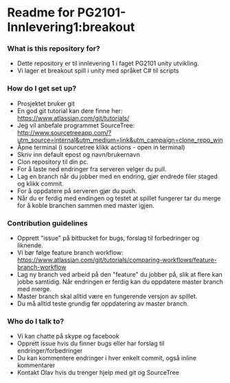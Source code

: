 # Readme for PG2101-Innlevering1:breakout #

### What is this repository for? ###

* Dette repository er til innlevering 1 i faget PG2101 unity utvikling.
* Vi lager et breakout spill i unity med språket C# til scripts

### How do I get set up? ###

* Prosjektet bruker git
* En god git tutorial kan dere finne her: https://www.atlassian.com/git/tutorials/
* Jeg vil anbefale programmet SourceTree: http://www.sourcetreeapp.com/?utm_source=internal&utm_medium=link&utm_campaign=clone_repo_win
* Åpne terminal (i sourcetree klikk actions - open in terminal)
* Skriv inn default epost og navn/brukernavn
* Clon repository til din pc.
* For å laste ned endringer fra serveren velger du pull.
* Lag en branch når du jobber med en endring, gjør endrede filer staged og klikk commit.
* For å oppdatere på serveren gjør du push.
* Når du er ferdig med endingen og testet at spillet fungerer tar du merge for å koble branchen sammen med master igjen.

### Contribution guidelines ###

* Opprett "issue" på bitbucket for bugs, forslag til forbedringer og liknende.
* Vi bør følge feature branch workflow: https://www.atlassian.com/git/tutorials/comparing-workflows/feature-branch-workflow
* Lag ny branch ved arbeid på den "feature" du jobber på, slik at flere kan jobbe samtidig. Når endringen er ferdig kan du oppdatere master branch med merge.
* Master branch skal alltid være en fungerende versjon av spillet.
* Du må alltid teste grundig før oppdatering av master branch.

### Who do I talk to? ###

* Vi kan chatte på skype og facebook
* Opprett issue hvis du finner bugs eller har forslag til endringer/forbedringer
* Du kan kommentere endringer i hver enkelt commit, også inline kommentarer
* Kontakt Olav hvis du trenger hjelp med git og SourceTree